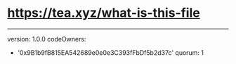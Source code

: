 # https://tea.xyz/what-is-this-file
---
version: 1.0.0
codeOwners:
  - '0x9B1b9fB815EA542689e0e0e3C393fFbDf5b2d37c'
quorum: 1
